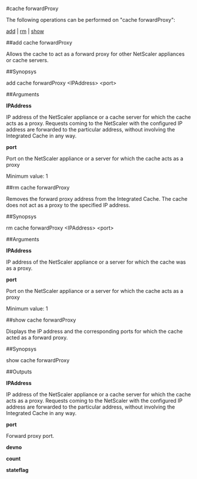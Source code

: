 #cache forwardProxy

The following operations can be performed on "cache forwardProxy":


[add](#add-cache-forwardproxy) | [rm](#rm-cache-forwardproxy) | [show](#show-cache-forwardproxy)

##add cache forwardProxy

Allows the cache to act as a forward proxy for other NetScaler appliances or cache servers.


##Synopsys

add cache forwardProxy &lt;IPAddress> &lt;port>


##Arguments

<b>IPAddress</b>
IP address of the NetScaler appliance or a cache server for which the cache acts as a proxy. Requests coming to the NetScaler with the configured IP address are forwarded to the particular address, without involving the Integrated Cache in any way.

<b>port</b>
Port on the NetScaler appliance or a server for which the cache acts as a proxy
Minimum value: 1



##rm cache forwardProxy

Removes the forward proxy address from the Integrated Cache. The cache does not act as a proxy to the specified IP address.


##Synopsys

rm cache forwardProxy &lt;IPAddress> &lt;port>


##Arguments

<b>IPAddress</b>
IP address of the NetScaler appliance or a server for which the cache was as a proxy.

<b>port</b>
Port on the NetScaler appliance or a server for which the cache acts as a proxy
Minimum value: 1



##show cache forwardProxy

Displays the IP address and the corresponding ports for which the cache acted as a forward proxy.


##Synopsys

show cache forwardProxy


##Outputs

<b>IPAddress</b>
IP address of the NetScaler appliance or a cache server for which the cache acts as a proxy. Requests coming to the NetScaler with the configured IP address are forwarded to the particular address, without involving the Integrated Cache in any way.

<b>port</b>
Forward proxy port.

<b>devno</b>

<b>count</b>

<b>stateflag</b>



